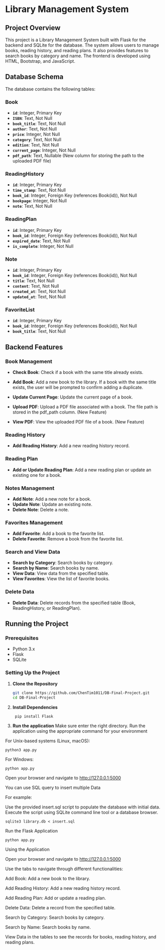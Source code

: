 # Library Management System

## Project Overview

This project is a Library Management System built with Flask for the backend and SQLite for the database. The system allows users to manage books, reading history, and reading plans. It also provides features to search books by category and name. The frontend is developed using HTML, Bootstrap, and JavaScript.

## **Database Schema**

The database contains the following tables:

### **Book**

- **`id`**: Integer, Primary Key
- **`ISBN`**: Text, Not Null
- **`book_title`**: Text, Not Null
- **`author`**: Text, Not Null
- **`price`**: Integer, Not Null
- **`category`**: Text, Not Null
- **`edition`**: Text, Not Null
- **`current_page`**: Integer, Not Null
- **`pdf_path`**: Text, Nullable (New column for storing the path to the uploaded PDF file)

### **ReadingHistory**

- **`id`**: Integer, Primary Key
- **`time_stamp`**: Text, Not Null
- **`book_id`**: Integer, Foreign Key (references Book(id)), Not Null
- **`bookpage`**: Integer, Not Null
- **`note`**: Text, Not Null

### **ReadingPlan**

- **`id`**: Integer, Primary Key
- **`book_id`**: Integer, Foreign Key (references Book(id)), Not Null
- **`expired_date`**: Text, Not Null
- **`is_complete`**: Integer, Not Null

### **Note**

- **`id`**: Integer, Primary Key
- **`book_id`**: Integer, Foreign Key (references Book(id)), Not Null
- **`title`**: Text, Not Null
- **`content`**: Text, Not Null
- **`created_at`**: Text, Not Null
- **`updated_at`**: Text, Not Null

### **FavoriteList**

- **`id`**: Integer, Primary Key
- **`book_id`**: Integer, Foreign Key (references Book(id)), Not Null
- **`book_title`**: Text, Not Null

## **Backend Features**

### **Book Management**

- **Check Book**: Check if a book with the same title already exists.
- **Add Book**: Add a new book to the library. If a book with the same title exists, the user will be prompted to confirm adding a duplicate.
- **Update Current Page**: Update the current page of a book.

- **Upload PDF**: Upload a PDF file associated with a book. The file path is stored in the pdf_path column. (New Feature)

- **View PDF**: View the uploaded PDF file of a book. (New Feature)

### **Reading History**

- **Add Reading History**: Add a new reading history record.

### **Reading Plan**

- **Add or Update Reading Plan**: Add a new reading plan or update an existing one for a book.

### **Notes Management**

- **Add Note**: Add a new note for a book.
- **Update Note**: Update an existing note.
- **Delete Note**: Delete a note.

### **Favorites Management**

- **Add Favorite**: Add a book to the favorite list.
- **Delete Favorite**: Remove a book from the favorite list.

### **Search and View Data**

- **Search by Category**: Search books by category.
- **Search by Name**: Search books by name.
- **View Data**: View data from the specified table.
- **View Favorites**: View the list of favorite books.

### **Delete Data**

- **Delete Data**: Delete records from the specified table (Book, ReadingHistory, or ReadingPlan).

## Running the Project

### Prerequisites

- Python 3.x
- Flask
- SQLite

### Setting Up the Project

1. **Clone the Repository**

   ```bash
   git clone https://github.com/ChenTim1011/DB-Final-Project.git
   cd DB-Final-Project
   
2. **Install Dependencies**

        pip install Flask

3. **Run the application**
Make sure enter the right directory.
Run the application using the appropriate command for your environment

For Unix-based systems (Linux, macOS):

    python3 app.py

For Windows:

    python app.py


Open your browser and navigate to http://127.0.0.1:5000



You can use SQL query to insert multiple Data

For example:

Use the provided insert.sql script to populate the database with initial data. Execute the script using SQLite command line tool or a database browser.
    
    sqlite3 library.db < insert.sql
    
Run the Flask Application

    python app.py
    
Using the Application

Open your browser and navigate to http://127.0.0.1:5000

Use the tabs to navigate through different functionalities:

Add Book: Add a new book to the library.

Add Reading History: Add a new reading history record.

Add Reading Plan: Add or update a reading plan.

Delete Data: Delete a record from the specified table.

Search by Category: Search books by category.

Search by Name: Search books by name.

View Data in the tables to see the records for books, reading history, and reading plans.
